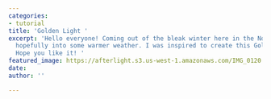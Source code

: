 ```yaml
---
categories:
- tutorial
title: 'Golden Light '
excerpt: 'Hello everyone! Coming out of the bleak winter here in the Northwest and
  hopefully into some warmer weather. I was inspired to create this Golden Light filter.
  Hope you like it! '
featured_image: https://afterlight.s3.us-west-1.amazonaws.com/IMG_0120.mov
date: 
author: ''

---
```

